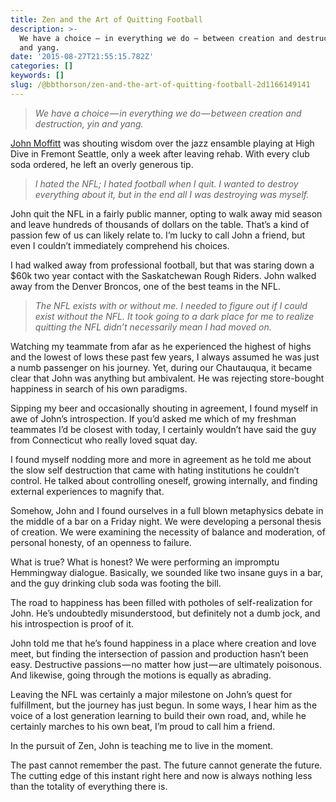 ```yaml
---
title: Zen and the Art of Quitting Football
description: >-
  We have a choice — in everything we do — between creation and destruction, yin
  and yang.
date: '2015-08-27T21:55:15.782Z'
categories: []
keywords: []
slug: /@bbthorson/zen-and-the-art-of-quitting-football-2d1166149141
---
```


> _We have a choice — in everything we do — between creation and destruction, yin and yang._

[John Moffitt](http://www.twitter.com/moffitt74) was shouting wisdom over the jazz ensamble playing at High Dive in Fremont Seattle, only a week after leaving rehab. With every club soda ordered, he left an overly generous tip.

> _I hated the NFL; I hated football when I quit. I wanted to destroy everything about it, but in the end all I was destroying was myself._

John quit the NFL in a fairly public manner, opting to walk away mid season and leave hundreds of thousands of dollars on the table. That’s a kind of passion few of us can likely relate to. I’m lucky to call John a friend, but even I couldn’t immediately comprehend his choices.

I had walked away from professional football, but that was staring down a $60k two year contact with the Saskatchewan Rough Riders. John walked away from the Denver Broncos, one of the best teams in the NFL.

> _The NFL exists with or without me. I needed to figure out if I could exist without the NFL. It took going to a dark place for me to realize quitting the NFL didn’t necessarily mean I had moved on._

Watching my teammate from afar as he experienced the highest of highs and the lowest of lows these past few years, I always assumed he was just a numb passenger on his journey. Yet, during our Chautauqua, it became clear that John was anything but ambivalent. He was rejecting store-bought happiness in search of his own paradigms.

Sipping my beer and occasionally shouting in agreement, I found myself in awe of John’s introspection. If you’d asked me which of my freshman teammates I’d be closest with today, I certainly wouldn’t have said the guy from Connecticut who really loved squat day.

I found myself nodding more and more in agreement as he told me about the slow self destruction that came with hating institutions he couldn’t control. He talked about controlling oneself, growing internally, and finding external experiences to magnify that.

Somehow, John and I found ourselves in a full blown metaphysics debate in the middle of a bar on a Friday night. We were developing a personal thesis of creation. We were examining the necessity of balance and moderation, of personal honesty, of an openness to failure.

What is true? What is honest? We were performing an impromptu Hemmingway dialogue. Basically, we sounded like two insane guys in a bar, and the guy drinking club soda was footing the bill.

The road to happiness has been filled with potholes of self-realization for John. He’s undoubtedly misunderstood, but definitely not a dumb jock, and his introspection is proof of it.

John told me that he’s found happiness in a place where creation and love meet, but finding the intersection of passion and production hasn’t been easy. Destructive passions — no matter how just — are ultimately poisonous. And likewise, going through the motions is equally as abrading.

Leaving the NFL was certainly a major milestone on John’s quest for fulfillment, but the journey has just begun. In some ways, I hear him as the voice of a lost generation learning to build their own road, and, while he certainly marches to his own beat, I’m proud to call him a friend.

In the pursuit of Zen, John is teaching me to live in the moment.

The past cannot remember the past. The future cannot generate the future. The cutting edge of this instant right here and now is always nothing less than the totality of everything there is.